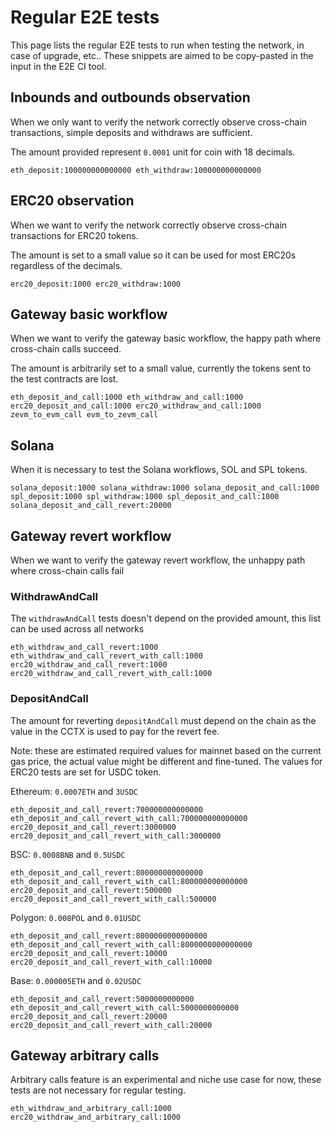 # Regular E2E tests

This page lists the regular E2E tests to run when testing the network, in case of upgrade, etc..
These snippets are aimed to be copy-pasted in the input in the E2E CI tool.

## Inbounds and outbounds observation

When we only want to verify the network correctly observe cross-chain transactions, simple deposits and withdraws are sufficient.

The amount provided represent `0.0001` unit for coin with 18 decimals.

```
eth_deposit:100000000000000 eth_withdraw:100000000000000
```

## ERC20 observation

When we want to verify the network correctly observe cross-chain transactions for ERC20 tokens.

The amount is set to a small value so it can be used for most ERC20s regardless of the decimals.

```
erc20_deposit:1000 erc20_withdraw:1000
```

## Gateway basic workflow

When we want to verify the gateway basic workflow, the happy path where cross-chain calls succeed.

The amount is arbitrarily set to a small value, currently the tokens sent to the test contracts are lost.

```
eth_deposit_and_call:1000 eth_withdraw_and_call:1000 erc20_deposit_and_call:1000 erc20_withdraw_and_call:1000 zevm_to_evm_call evm_to_zevm_call
```

## Solana

When it is necessary to test the Solana workflows, SOL and SPL tokens.

```
solana_deposit:1000 solana_withdraw:1000 solana_deposit_and_call:1000 spl_deposit:1000 spl_withdraw:1000 spl_deposit_and_call:1000 solana_deposit_and_call_revert:20000
```

## Gateway revert workflow

When we want to verify the gateway revert workflow, the unhappy path where cross-chain calls fail

### WithdrawAndCall

The `withdrawAndCall` tests doesn't depend on the provided amount, this list can be used across all networks

```
eth_withdraw_and_call_revert:1000 eth_withdraw_and_call_revert_with_call:1000 erc20_withdraw_and_call_revert:1000 erc20_withdraw_and_call_revert_with_call:1000
```

### DepositAndCall

The amount for reverting `depositAndCall` must depend on the chain as the value in the CCTX is used to pay for the revert fee.

Note: these are estimated required values for mainnet based on the current gas price, the actual value might be different and fine-tuned. The values for ERC20 tests are set for USDC token.

Ethereum: `0.0007ETH` and `3USDC`

```
eth_deposit_and_call_revert:700000000000000 eth_deposit_and_call_revert_with_call:700000000000000 erc20_deposit_and_call_revert:3000000 erc20_deposit_and_call_revert_with_call:3000000
```

BSC: `0.0008BNB` and `0.5USDC`

```
eth_deposit_and_call_revert:800000000000000 eth_deposit_and_call_revert_with_call:800000000000000 erc20_deposit_and_call_revert:500000 erc20_deposit_and_call_revert_with_call:500000
```

Polygon: `0.008POL` and `0.01USDC`

```
eth_deposit_and_call_revert:8000000000000000 eth_deposit_and_call_revert_with_call:8000000000000000 erc20_deposit_and_call_revert:10000 erc20_deposit_and_call_revert_with_call:10000
```

Base: `0.000005ETH` and `0.02USDC`

```
eth_deposit_and_call_revert:5000000000000 eth_deposit_and_call_revert_with_call:5000000000000 erc20_deposit_and_call_revert:20000 erc20_deposit_and_call_revert_with_call:20000
```

## Gateway arbitrary calls

Arbitrary calls feature is an experimental and niche use case for now, these tests are not necessary for regular testing.

```
eth_withdraw_and_arbitrary_call:1000 erc20_withdraw_and_arbitrary_call:1000
```
